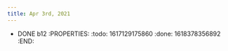 ```yaml
---
title: Apr 3rd, 2021
---
```


- DONE b12
:PROPERTIES:
:todo: 1617129175860
:done: 1618378356892
:END:
